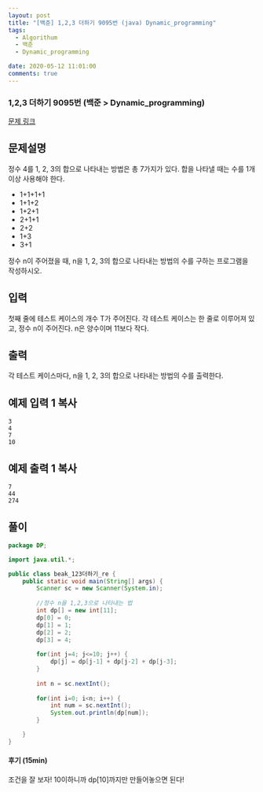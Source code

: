 ```yaml
---
layout: post
title: "[백준] 1,2,3 더하기 9095번 (java) Dynamic_programming"
tags:
  - Algorithum
  - 백준
  - Dynamic_programming

date: 2020-05-12 11:01:00
comments: true
---
```




###   1,2,3 더하기 9095번 (백준 > Dynamic_programming)

[문제 링크](https://www.acmicpc.net/problem/9095)

## 문제설명

정수 4를 1, 2, 3의 합으로 나타내는 방법은 총 7가지가 있다. 합을 나타낼 때는 수를 1개 이상 사용해야 한다.

- 1+1+1+1
- 1+1+2
- 1+2+1
- 2+1+1
- 2+2
- 1+3
- 3+1

정수 n이 주어졌을 때, n을 1, 2, 3의 합으로 나타내는 방법의 수를 구하는 프로그램을 작성하시오.

## 입력

첫째 줄에 테스트 케이스의 개수 T가 주어진다. 각 테스트 케이스는 한 줄로 이루어져 있고, 정수 n이 주어진다. n은 양수이며 11보다 작다.

## 출력

각 테스트 케이스마다, n을 1, 2, 3의 합으로 나타내는 방법의 수를 출력한다.

## 예제 입력 1 복사

```
3
4
7
10
```

## 예제 출력 1 복사

```
7
44
274
```

## 풀이

```java
package DP;

import java.util.*;

public class beak_123더하기_re {
	public static void main(String[] args) {
		Scanner sc = new Scanner(System.in);
		
		//정수 n을 1,2,3으로 나타내는 법
		int dp[] = new int[11];
		dp[0] = 0;
		dp[1] = 1;
		dp[2] = 2;
		dp[3] = 4;
			
		for(int j=4; j<=10; j++) {
			dp[j] = dp[j-1] + dp[j-2] + dp[j-3];
		}
		
		int n = sc.nextInt();
		
		for(int i=0; i<n; i++) {
			int num = sc.nextInt();
			System.out.println(dp[num]);
		}

	}
}

```

#### 후기 (15min)

조건을 잘 보자! 10이하니까 dp[10]까지만 만들어놓으면 된다!